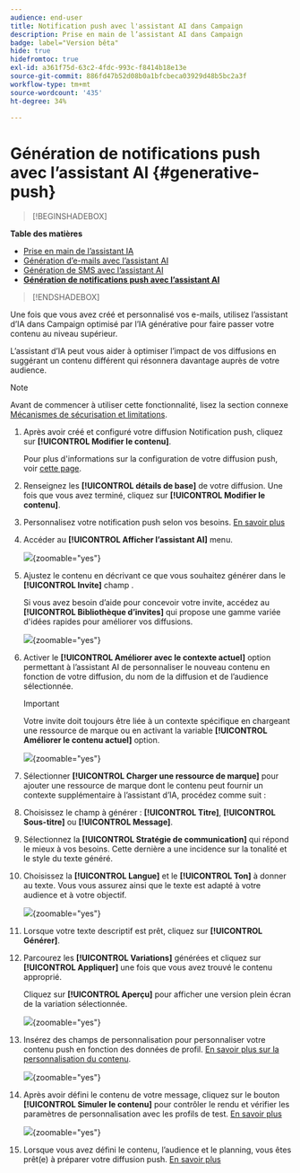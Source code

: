 ```yaml
---
audience: end-user
title: Notification push avec l'assistant AI dans Campaign
description: Prise en main de l’assistant AI dans Campaign
badge: label="Version bêta"
hide: true
hidefromtoc: true
exl-id: a361f75d-63c2-4fdc-993c-f8414b18e13e
source-git-commit: 886fd47b52d08b0a1bfcbeca03929d48b5bc2a3f
workflow-type: tm+mt
source-wordcount: '435'
ht-degree: 34%

---
```


# Génération de notifications push avec l’assistant AI {#generative-push}

>[!BEGINSHADEBOX]

**Table des matières**

* [Prise en main de l’assistant IA](generative-gs.md)
* [Génération d’e-mails avec l’assistant AI](generative-content.md)
* [Génération de SMS avec l’assistant AI](generative-sms.md)
* **[Génération de notifications push avec l’assistant AI](generative-push.md)**

>[!ENDSHADEBOX]

Une fois que vous avez créé et personnalisé vos e-mails, utilisez l’assistant d’IA dans Campaign optimisé par l’IA générative pour faire passer votre contenu au niveau supérieur.

L’assistant d’IA peut vous aider à optimiser l’impact de vos diffusions en suggérant un contenu différent qui résonnera davantage auprès de votre audience.

>[!NOTE]
>
>Avant de commencer à utiliser cette fonctionnalité, lisez la section connexe [Mécanismes de sécurisation et limitations](generative-gs.md#guardrails-and-limitations).

1. Après avoir créé et configuré votre diffusion Notification push, cliquez sur **[!UICONTROL Modifier le contenu]**.

   Pour plus d&#39;informations sur la configuration de votre diffusion push, voir [cette page](../push/create-push.md).

1. Renseignez les **[!UICONTROL détails de base]** de votre diffusion. Une fois que vous avez terminé, cliquez sur **[!UICONTROL Modifier le contenu]**.

1. Personnalisez votre notification push selon vos besoins. [En savoir plus](../push/content-push.md)

1. Accéder au **[!UICONTROL Afficher l’assistant AI]** menu.

   ![](assets/push-genai-1.png){zoomable=&quot;yes&quot;}

1. Ajustez le contenu en décrivant ce que vous souhaitez générer dans le **[!UICONTROL Invite]** champ .

   Si vous avez besoin d’aide pour concevoir votre invite, accédez au **[!UICONTROL Bibliothèque d’invites]** qui propose une gamme variée d&#39;idées rapides pour améliorer vos diffusions.

   ![](assets/push-genai-2.png){zoomable=&quot;yes&quot;}

1. Activer le **[!UICONTROL Améliorer avec le contexte actuel]** option permettant à l’assistant AI de personnaliser le nouveau contenu en fonction de votre diffusion, du nom de la diffusion et de l’audience sélectionnée.

   >[!IMPORTANT]
   >
   > Votre invite doit toujours être liée à un contexte spécifique en chargeant une ressource de marque ou en activant la variable **[!UICONTROL Améliorer le contenu actuel]** option.

   ![](assets/push-genai-3.png){zoomable=&quot;yes&quot;}

1. Sélectionner **[!UICONTROL Charger une ressource de marque]** pour ajouter une ressource de marque dont le contenu peut fournir un contexte supplémentaire à l’assistant d’IA, procédez comme suit :

1. Choisissez le champ à générer : **[!UICONTROL Titre]**, **[!UICONTROL Sous-titre]** ou **[!UICONTROL Message]**.

1. Sélectionnez la **[!UICONTROL Stratégie de communication]** qui répond le mieux à vos besoins. Cette dernière a une incidence sur la tonalité et le style du texte généré.

1. Choisissez la **[!UICONTROL Langue]** et le **[!UICONTROL Ton]** à donner au texte. Vous vous assurez ainsi que le texte est adapté à votre audience et à votre objectif.

   ![](assets/push-genai-4.png){zoomable=&quot;yes&quot;}

1. Lorsque votre texte descriptif est prêt, cliquez sur **[!UICONTROL Générer]**.

1. Parcourez les **[!UICONTROL Variations]** générées et cliquez sur **[!UICONTROL Appliquer]** une fois que vous avez trouvé le contenu approprié.

   Cliquez sur **[!UICONTROL Aperçu]** pour afficher une version plein écran de la variation sélectionnée.

   ![](assets/push-genai-5.png){zoomable=&quot;yes&quot;}

1. Insérez des champs de personnalisation pour personnaliser votre contenu push en fonction des données de profil. [En savoir plus sur la personnalisation du contenu](../personalization/personalize.md).

   ![](assets/push-genai-6.png){zoomable=&quot;yes&quot;}

1. Après avoir défini le contenu de votre message, cliquez sur le bouton **[!UICONTROL Simuler le contenu]** pour contrôler le rendu et vérifier les paramètres de personnalisation avec les profils de test. [En savoir plus](../preview-test/preview-content.md)

   ![](assets/push-genai-7.png){zoomable=&quot;yes&quot;}

1. Lorsque vous avez défini le contenu, l’audience et le planning, vous êtes prêt(e) à préparer votre diffusion push. [En savoir plus](../monitor/prepare-send.md)
